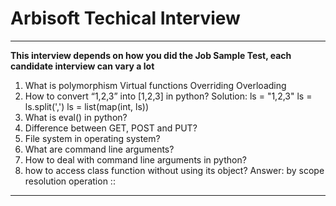 # Arbisoft Techical Interview
---------------------------------------------------------------------------------------------------------------
**This interview depends on how you did the Job Sample Test, each candidate interview can vary a lot**
1. What is polymorphism
Virtual functions
Overriding
Overloading
2. How to convert “1,2,3” into [1,2,3] in python?
Solution: 
ls = "1,2,3"
ls = ls.split(',')
ls = list(map(int, ls))
3. What is eval() in python?
4. Difference between GET, POST and PUT?
5. File system in operating system?
6. What are command line arguments?
7. How to deal with command line arguments in python?
8. how to access class function without using its object?
Answer: by scope resolution operation ::
--------------------------------------------------------------------------------------------------------------


